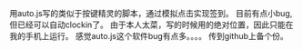 用auto.js写的类似于按键精灵的脚本，通过模拟点击实现签到。
目前有点小bug,但已经可以自动clockin了。
由于本人太菜，写的时候用的绝对位置，因此只能在我的手机上运行。
感觉auto.js这个软件bug有点多。。。。
传到github上备个份。
